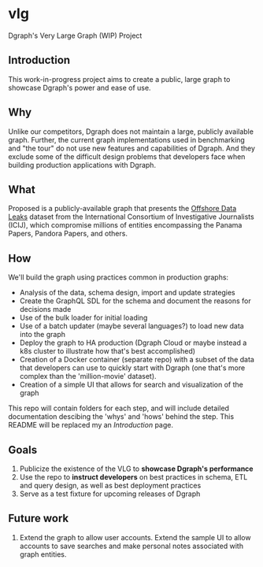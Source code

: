 # vlg
Dgraph's Very Large Graph (WIP) Project

## Introduction
This work-in-progress project aims to create a public, large graph to showcase Dgraph's power and ease of use.

## Why
Unlike our competitors, Dgraph does not maintain a large, publicly available graph. Further, the current graph implementations used in benchmarking and "the tour" do not use new features and capabilities of Dgraph. And they exclude some of the difficult design problems that developers face when building production applications with Dgraph.

## What
Proposed is a publicly-available graph that presents the [Offshore Data Leaks](https://offshoreleaks.icij.org/) dataset from the International Consortium of Investigative Journalists (ICIJ), which compromise millions of entities encompassing the Panama Papers, Pandora Papers, and others.

## How
We'll build the graph using practices common in production graphs:

* Analysis of the data, schema design, import and update strategies
* Create the GraphQL SDL for the schema and document the reasons for decisions made
* Use of the bulk loader for initial loading
* Use of a batch updater (maybe several languages?) to load new data into the graph
* Deploy the graph to HA production (Dgraph Cloud or maybe instead a k8s cluster to illustrate how that's best accomplished)
* Creation of a Docker container (separate repo) with a subset of the data that developers can use to quickly start with Dgraph (one that's more complex than the 'million-movie' dataset).
* Creation of a simple UI that allows for search and visualization of the graph

This repo will contain folders for each step, and will include detailed documentation descibing the 'whys' and 'hows' behind the step. This README will be replaced my an _Introduction_ page.

## Goals

1. Publicize the existence of the VLG to **showcase Dgraph's performance**
2. Use the repo to **instruct developers** on best practices in schema, ETL and query design, as well as best deployment practices
3. Serve as a test fixture for upcoming releases of Dgraph

## Future work

1. Extend the graph to allow user accounts. Extend the sample UI to allow accounts to save searches and make personal notes associated with graph entities.
